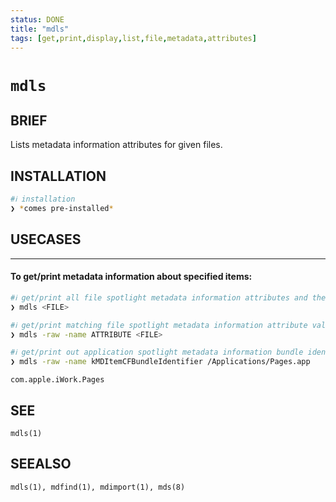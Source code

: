 ```yaml
---
status: DONE
title: "mdls"
tags: [get,print,display,list,file,metadata,attributes]
---
```


# `mdls`

## BRIEF

Lists metadata information attributes for given files.

## INSTALLATION


```bash
#ℹ︎ installation
❯ *comes pre-installed*
```


## USECASES

----
#### To get/print metadata information about specified items:


```bash
#ℹ︎ get/print all file spotlight metadata information attributes and their value
❯ mdls <FILE>
```


```bash
#ℹ︎ get/print matching file spotlight metadata information attribute value, without field
❯ mdls -raw -name ATTRIBUTE <FILE>
```



```bash
#ℹ︎ get/print out application spotlight metadata information bundle identifier attribute value
❯ mdls -raw -name kMDItemCFBundleIdentifier /Applications/Pages.app
```

    com.apple.iWork.Pages


## SEE

    mdls(1)

## SEEALSO

    mdls(1), mdfind(1), mdimport(1), mds(8)

